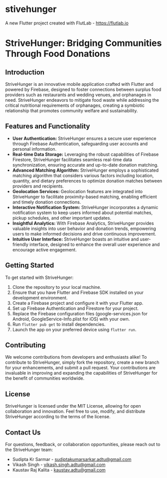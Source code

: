 # stivehunger

A new Flutter project created with FlutLab - https://flutlab.io

# StriveHunger: Bridging Communities Through Food Donations

## Introduction

StriveHunger is an innovative mobile application crafted with Flutter and powered by Firebase, designed to foster connections between surplus food providers such as restaurants and wedding venues, and orphanages in need. StriveHunger endeavors to mitigate food waste while addressing the critical nutritional requirements of orphanages, creating a symbiotic relationship that promotes community welfare and sustainability.

## Features and Functionality

- **User Authentication:** StriveHunger ensures a secure user experience through Firebase Authentication, safeguarding user accounts and personal information.
- **Real-time Data Storage:** Leveraging the robust capabilities of Firebase Firestore, StriveHunger facilitates seamless real-time data synchronization, ensuring accurate and up-to-date donation matching.
- **Advanced Matching Algorithm:** StriveHunger employs a sophisticated matching algorithm that considers various factors including location, quantity, and dietary preferences to optimize donation matches between providers and recipients.
- **Geolocation Services:** Geolocation features are integrated into StriveHunger to facilitate proximity-based matching, enabling efficient and timely donation connections.
- **Interactive Notification System:** StriveHunger incorporates a dynamic notification system to keep users informed about potential matches, pickup schedules, and other important updates.
- **Insightful Analytics:** With Firebase Analytics, StriveHunger provides valuable insights into user behavior and donation trends, empowering users to make informed decisions and drive continuous improvement.
- **Intuitive User Interface:** StriveHunger boasts an intuitive and user-friendly interface, designed to enhance the overall user experience and encourage active engagement.

## Getting Started

To get started with StriveHunger:

1. Clone the repository to your local machine.
2. Ensure that you have Flutter and Firebase SDK installed on your development environment.
3. Create a Firebase project and configure it with your Flutter app.
4. Set up Firebase Authentication and Firestore for your project.
5. Replace the Firebase configuration files (google-services.json for Android, GoogleService-Info.plist for iOS) with your own.
6. Run `flutter pub get` to install dependencies.
7. Launch the app on your preferred device using `flutter run`.

## Contributing

We welcome contributions from developers and enthusiasts alike! To contribute to StriveHunger, simply fork the repository, create a new branch for your enhancements, and submit a pull request. Your contributions are invaluable in improving and expanding the capabilities of StriveHunger for the benefit of communities worldwide.

## License

StriveHunger is licensed under the MIT License, allowing for open collaboration and innovation. Feel free to use, modify, and distribute StriveHunger according to the terms of the license.

## Contact Us

For questions, feedback, or collaboration opportunities, please reach out to the StriveHunger team:

- Sudipta Kr Sarmar - sudiptakumarsarkar.adtu@gmail.com
- Vikash Singh - vikash.singh.adtu@gmail.com
- Kaustav Raj Kalita - kaustav.adtu@gmail.com
